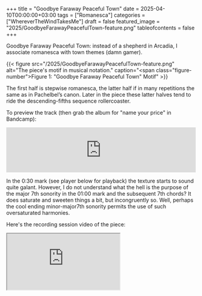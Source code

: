 +++
title = "Goodbye Faraway Peaceful Town"
date = 2025-04-10T00:00:00+03:00
tags = ["Romanesca"]
categories = ["WhereverTheWindTakesMe"]
draft = false
featured_image = "2025/GoodbyeFarawayPeacefulTown-feature.png"
tableofcontents = false
+++

Goodbye Faraway Peaceful Town:
instead of a shepherd in Arcadia,
I associate romanesca with town themes (damn gamer).

{{< figure src="/2025/GoodbyeFarawayPeacefulTown-feature.png" alt="The piece's motif in musical notation." caption="<span class=\"figure-number\">Figure 1: </span>\"Goodbye Faraway Peaceful Town\" Motif" >}}

The first half is stepwise romanesca,
the latter half if in many repetitions the same as in Pachelbel’s canon.
Later in the piece these latter halves tend
to ride the descending-fifths sequence rollercoaster.

To preview the track (then grab the album for "name your price" in Bandcamp):
<div class="org-bandcamp-track"> <iframe style="border: 0; width: 100%; height: 120px;" src="https://bandcamp.com/EmbeddedPlayer/album= 3014684465/size=large/bgcol=333333/linkcol=2ebd35/tracklist=false/artwork=small/track=835945168/transparent=true/" seamless><a href="https://ajgreengrove.bandcamp.com/album/ wherever-the-wind-takes-me"> "Wherever The Wind Takes Me" by A J Greengrove</a></iframe>

In the 0:30 mark (see player below for playback)
the texture starts to sound quite galant.
However, I do not understand what the hell
is the purpose of the major 7th sonority
in the 01:00 mark and the subsequent 7th chords?
It does saturate and sweeten things a bit,
but incongruently so.
Well, perhaps the cool ending minor-major7th sonority
permits the use of such oversaturated harmonies.

Here's the recording session video of the piece:
<div class="org-youtube"><iframe src="https://www.youtube.com/embed/g3rUl50uCdY" allowfullscreen title="YouTube Video"></iframe></div>
